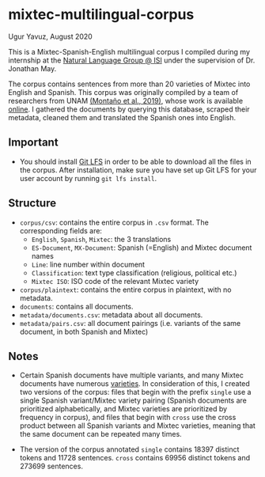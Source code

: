 # mixtec-multilingual-corpus
Ugur Yavuz, August 2020

This is a Mixtec-Spanish-English multilingual corpus I compiled during my internship at the [Natural Language Group @ ISI](https://nlg.isi.edu/) under the supervision of Dr. Jonathan May.

The corpus contains sentences from more than 20 varieties of Mixtec into English and Spanish. This corpus was originally compiled by a team of researchers from UNAM [(Montaño et al., 2019)](https://www.semanticscholar.org/paper/A-Mixtec-Spanish-Parallel-Corpus-Monta%C3%B1o-Sierra/391a89b6f373a9b28e96aac39ee241f808de9d82), whose work is available [online](http://www.geco.unam.mx/concordance_paralle). I gathered the documents by querying this database, scraped their metadata, cleaned them and translated the Spanish ones into English.

## Important

* You should install [Git LFS](https://git-lfs.github.com/) in order to be able to download all the files in the corpus. After installation, make sure you have set up Git LFS for your user account by running ``git lfs install``.

## Structure

* ``corpus/csv``: contains the entire corpus in ``.csv`` format. The corresponding fields are:
  * ``English``, ``Spanish``, ``Mixtec``: the 3 translations
  * ``ES-Document``, ``MX-Document``: Spanish (=English) and Mixtec document names
  * ``Line``: line number within document
  * ``Classification``: text type classification (religious, political etc.)
  * ``Mixtec ISO``: ISO code of the relevant Mixtec variety
* ``corpus/plaintext``: contains the entire corpus in plaintext, with no metadata.
* ``documents``: contains all documents.
* ``metadata/documents.csv``: metadata about all documents.
* ``metadata/pairs.csv``: all document pairings (i.e. variants of the same document, in both Spanish and Mixtec)

## Notes

* Certain Spanish documents have multiple variants, and many Mixtec documents have numerous [varieties](https://en.wikipedia.org/wiki/Classification_of_Mixtec_languages). In consideration of this, I created two versions of the corpus: files that begin with the prefix ``single`` use a single Spanish variant/Mixtec variety pairing (Spanish documents are prioritized alphabetically, and Mixtec varieties are prioritized by frequency in corpus), and files that begin with ``cross`` use the cross product between all Spanish variants and Mixtec varieties, meaning that the same document can be repeated many times.

* The version of the corpus annotated ``single`` contains 18397 distinct tokens and 11728 sentences. ``cross`` contains 69956 distinct tokens and 273699 sentences.
